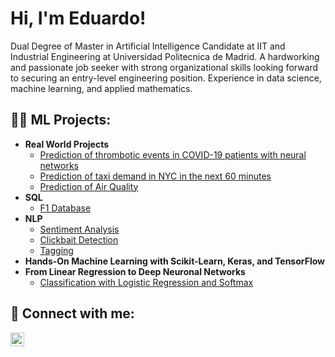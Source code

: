 <h1>Hi, I'm Eduardo!</h1>
Dual Degree of Master in Artificial Intelligence Candidate at IIT and Industrial Engineering at Universidad Politecnica de Madrid. A hardworking and passionate job seeker with strong organizational skills looking forward to securing an entry-level engineering position. Experience in data science, machine learning, and applied mathematics.
<h2>👨‍💻 ML Projects:</h2>

- <b>Real World Projects</b>
  - [Prediction of thrombotic events in COVID-19 patients with neural networks](https://github.com/edugaleote/Prediction-of-thrombotic-events-in-COVID-19-patients-with-neural-networks)
  - [Prediction of taxi demand in NYC in the next 60 minutes](https://github.com/edugaleote/Prediction-of-thrombotic-events-in-COVID-19-patients-with-neural-networks)
  - [Prediction of Air Quality](https://github.com/edugaleote/Prediction-of-thrombotic-events-in-COVID-19-patients-with-neural-networks)
- <b>SQL</b>
  - [F1 Database](https://github.com/edugaleote/F1-database-SQL)
- <b>NLP</b>
  - [Sentiment Analysis](https://github.com/edugaleote/Sentiment-analysis)
  - [Clickbait Detection](https://github.com/edugaleote/Clickbait-detection)
  - [Tagging](https://github.com/edugaleote/Tagging-in-NLP)
- <b>Hands-On Machine Learning with Scikit-Learn, Keras, and TensorFlow</b>
- <b>From Linear Regression to Deep Neuronal Networks</b>
  - [Classification with Logistic Regression and Softmax](https://github.com/edugaleote/Logistic-regression-and-softmax-regression)

<h2> 🤳 Connect with me:</h2>

[<img align="left" alt="JoshMadakor | LinkedIn" width="22px" src="https://cdn.jsdelivr.net/npm/simple-icons@v3/icons/linkedin.svg" />][linkedin]

[linkedin]: https://www.linkedin.com/in/eduardogaleote/
